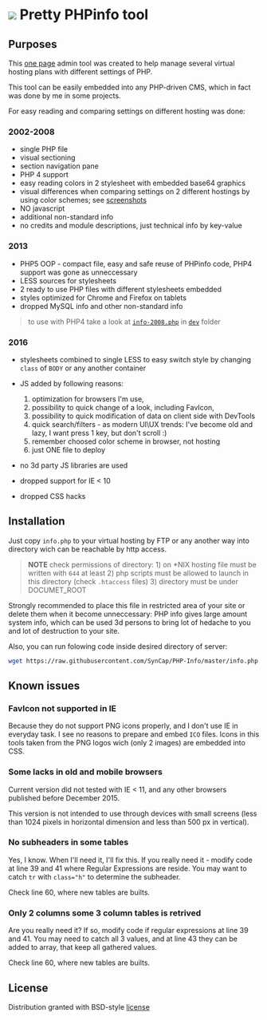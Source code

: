 # ![][php-info-logo-8] Pretty PHPinfo tool



## Purposes

This [one page](info.php) admin tool was created to help manage several virtual hosting plans with different settings of PHP.

This tool can be easily embedded into any PHP-driven CMS, which in fact was done by me in some projects.

For easy reading and comparing settings on different hosting was done:

### 2002-2008

- single PHP file
- visual sectioning
- section navigation pane
- PHP 4 support
- easy reading colors in 2 stylesheet with embedded base64 graphics
- visual differences when comparing settings on 2 different hostings by using color schemes; see [screenshots](screenshots/)
- NO javascript
- additional non-standard info
- no credits and module descriptions, just technical info by key-value

### 2013

- PHP5 OOP - compact file, easy and safe reuse of PHPinfo code, PHP4 support was gone as unneccessary
- LESS sources for stylesheets
- 2 ready to use PHP files with different stylesheets embedded
- styles optimized for Chrome and Firefox on tablets
- dropped MySQL info and other non-standard info

> to use with PHP4 take a look at [`info-2008.php`](dev/info-2008.php) in [`dev`](dev/) folder

### 2016

- stylesheets combined to single LESS to easy switch style by changing `class` of `BODY` or any another container
- JS added by following reasons: 
	
	1. optimization for browsers I'm use, 
	2. possibility to quick change of a look, including FavIcon, 
	3. possibility to quick modification of data on client side with DevTools
	4. quick search/filters - as modern UI\UX trends: I've become old and lazy, I want press 1 key, but don't scroll :)
	5. remember choosed color scheme in browser, not hosting
	6. just ONE file to deploy

- no 3d party JS libraries are used
- dropped support for IE < 10
- dropped CSS hacks

## Installation

Just copy `info.php` to your virtual hosting by FTP or any another way into directory wich can be reachable by http access.

> **NOTE** check permissions of directory: 
	1) on *NIX hosting file must be written with `644` at least
	2) php scripts must be allowed to launch in this directory (check `.htaccess` files)
	3) directory must be under DOCUMET_ROOT

Strongly recommended to place this file in restricted area of your site or delete them when it become unneccessary: 
PHP info gives large amount system info, which can be used 3d persons to bring lot of hedache to you and lot of destruction to your site.

Also, you can run folowing code inside desired directory of server:

```bash
wget https://raw.githubusercontent.com/SynCap/PHP-Info/master/info.php
```


## Known issues

### FavIcon not supported in IE

Because they do not support PNG icons properly, 
and I don't use IE in everyday task. I see no reasons to prepare and embed `ICO` files. 
Icons in this tools taken from the PNG logos wich (only 2 images) are embedded into CSS.


### Some lacks in old and mobile browsers

Current version did not tested with IE < 11, and any other browsers published before December 2015.

This version is not intended to use through devices with small screens (less than 1024 pixels 
in horizontal dimension and less than 500 px in vertical).

### No subheaders in some tables

Yes, I know. When I'll need it, I'll fix this. If you really need it - modify code at line 39 and 41
where Regular Expressions are reside. You may want to catch `tr` with `class="h"` to determine the subheader.

Check line 60, where new tables are builts.

### Only 2 columns some 3 column tables is retrived

Are you really need it? If so, modify code if regular expressions at line 39 and 41. You may need to catch all 3 values,
and at line 43 they can be added to array, that keep all gathered values.

Check line 60, where new tables are builts.
	
## License

Distribution granted with BSD-style [license](LICENSE.TXT)

[php-info-logo-8]:dev/img/php-info-blue-8.png